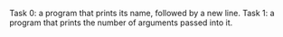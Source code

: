 Task 0: a program that prints its name, followed by a new line.
Task 1: a program that prints the number of arguments passed into it.
